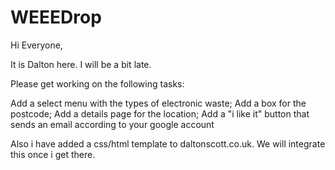 # WEEEDrop
Hi Everyone,

It is Dalton here. I will be a bit late.

Please get working on the following tasks:

Add a select menu with the types of electronic waste;
Add a box for the postcode;
Add a details page for the location;
Add a "i like it" button that sends an email according to your google account

Also i have added a css/html template to daltonscott.co.uk. We will integrate this once i get there.
